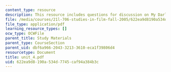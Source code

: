 ```yaml
---
content_type: resource
description: This resource includes questions for discussion on My Darling Clementine.
file: /media/courses/21l-706-studies-in-film-fall-2005/622ea9d8190a534d7745caf94a384b3c_unit_4.pdf
file_type: application/pdf
learning_resource_types: []
ocw_type: OCWFile
parent_title: Study Materials
parent_type: CourseSection
parent_uid: dbf6a966-2043-3213-3610-eca1f39806d4
resourcetype: Document
title: unit_4.pdf
uid: 622ea9d8-190a-534d-7745-caf94a384b3c
---
```

